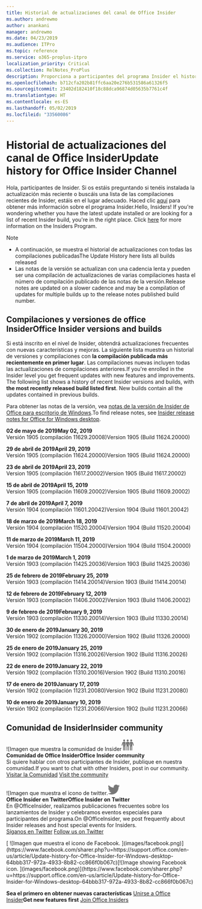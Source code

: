 ```yaml
---
title: Historial de actualizaciones del canal de Office Insider
ms.author: andrewmo
author: anankani
manager: andrewmo
ms.date: 04/23/2019
ms.audience: ITPro
ms.topic: reference
ms.service: o365-proplus-itpro
localization_priority: Critical
ms.collection: RelNotes_ProPlus
description: Proporciona a participantes del programa Insider el historial de actualizaciones de los lanzamientos del canal mensual del modo anticipado de Insider para versiones de escritorio de Windows
ms.openlocfilehash: b712cfa202b81ffc6aa20e276b531586a61326f5
ms.sourcegitcommit: 23402d182410f18c88dca96874d05635b7761c4f
ms.translationtype: HT
ms.contentlocale: es-ES
ms.lasthandoff: 05/02/2019
ms.locfileid: "33560086"
---
```

# <a name="update-history-for-office-insider-channel"></a><span data-ttu-id="92da8-103">Historial de actualizaciones del canal de Office Insider</span><span class="sxs-lookup"><span data-stu-id="92da8-103">Update history for Office Insider Channel</span></span>

<span data-ttu-id="92da8-p101">Hola, participantes de Insider. Si os estáis preguntando si tenéis instalada la actualización más reciente o buscáis una lista de las compilaciones recientes de Insider, estáis en el lugar adecuado. Haced clic [aquí](https://insider.office.com/) para obtener más información sobre el programa Insider.</span><span class="sxs-lookup"><span data-stu-id="92da8-p101">Hello, Insiders! If you're wondering whether you have the latest update installed or are looking for a list of recent Insider build, you're in the right place. Click [here](https://insider.office.com/) for more information on the Insiders Program.</span></span>

> [!NOTE]
> - <span data-ttu-id="92da8-107">A continuación, se muestra el historial de actualizaciones con todas las compilaciones publicadas</span><span class="sxs-lookup"><span data-stu-id="92da8-107">The Update History here lists all builds released</span></span>
> - <span data-ttu-id="92da8-108">Las notas de la versión se actualizan con una cadencia lenta y pueden ser una compilación de actualizaciones de varias compilaciones hasta el número de compilación publicado de las notas de la versión.</span><span class="sxs-lookup"><span data-stu-id="92da8-108">Release notes are updated on a slower cadence and may be a compilation of updates for multiple builds up to the release notes published build number.</span></span>



## <a name="office-insider-versions-and-builds"></a><span data-ttu-id="92da8-109">Compilaciones y versiones de office Insider</span><span class="sxs-lookup"><span data-stu-id="92da8-109">Office Insider versions and builds</span></span>

<span data-ttu-id="92da8-p102">Si está inscrito en el nivel de Insider, obtendrá actualizaciones frecuentes con nuevas características y mejoras. La siguiente lista muestra un historial de versiones y compilaciones con **la compilación publicada más recientemente en primer lugar**. Las compilaciones nuevas incluyen todas las actualizaciones de compilaciones anteriores.</span><span class="sxs-lookup"><span data-stu-id="92da8-p102">If you're enrolled in the Insider level you get frequent updates with new features and improvements. The following list shows a history of recent Insider versions and builds, with **the most recently released build listed first**. New builds contain all the updates contained in previous builds.</span></span> 

<span data-ttu-id="92da8-113">Para obtener las notas de la versión, vea [notas de la versión de Insider de Office para escritorio de Windows](https://docs.microsoft.com/es-ES/OfficeUpdates/release-notes-office-insider).</span><span class="sxs-lookup"><span data-stu-id="92da8-113">To find release notes, see [Insider release notes for Office for Windows desktop](https://docs.microsoft.com/es-ES/OfficeUpdates/release-notes-office-insider).</span></span>

[//]: # (NO ELIMINAR)

<span data-ttu-id="92da8-115">**02 de mayo de 2019**</span><span class="sxs-lookup"><span data-stu-id="92da8-115">**May 02, 2019**</span></span><br/>
<span data-ttu-id="92da8-116">Versión 1905 (compilación 11629.20008)</span><span class="sxs-lookup"><span data-stu-id="92da8-116">Version 1905 (Build 11624.20000)</span></span><br/>

<span data-ttu-id="92da8-117">**29 de abril de 2019**</span><span class="sxs-lookup"><span data-stu-id="92da8-117">**April 29, 2019**</span></span><br/>
<span data-ttu-id="92da8-118">Versión 1905 (compilación 11624.20000)</span><span class="sxs-lookup"><span data-stu-id="92da8-118">Version 1905 (Build 11624.20000)</span></span><br/>

<span data-ttu-id="92da8-119">**23 de abril de 2019**</span><span class="sxs-lookup"><span data-stu-id="92da8-119">**April 23, 2019**</span></span><br/> <span data-ttu-id="92da8-120">Version 1905 (compilación 11617.20002)</span><span class="sxs-lookup"><span data-stu-id="92da8-120">Version 1905 (Build 11617.20002)</span></span><br/>

<span data-ttu-id="92da8-121">**15 de abril de 2019**</span><span class="sxs-lookup"><span data-stu-id="92da8-121">**April 15, 2019**</span></span><br/> <span data-ttu-id="92da8-122">Version 1905 (compilación 11609.20002)</span><span class="sxs-lookup"><span data-stu-id="92da8-122">Version 1905 (Build 11609.20002)</span></span><br/>

<span data-ttu-id="92da8-123">**7 de abril de 2019**</span><span class="sxs-lookup"><span data-stu-id="92da8-123">**April 7, 2019**</span></span><br/> <span data-ttu-id="92da8-124">Versión 1904 (compilación 11601.20042)</span><span class="sxs-lookup"><span data-stu-id="92da8-124">Version 1904 (Build 11601.20042)</span></span><br/>

<span data-ttu-id="92da8-125">**18 de marzo de 2019**</span><span class="sxs-lookup"><span data-stu-id="92da8-125">**March 18, 2019**</span></span><br/> <span data-ttu-id="92da8-126">Versión 1904 (compilación 11520.20004)</span><span class="sxs-lookup"><span data-stu-id="92da8-126">Version 1904 (Build 11520.20004)</span></span><br/>

<span data-ttu-id="92da8-127">**11 de marzo de 2019**</span><span class="sxs-lookup"><span data-stu-id="92da8-127">**March 11, 2019**</span></span><br/> <span data-ttu-id="92da8-128">Versión 1904 (compilación 11504.20000)</span><span class="sxs-lookup"><span data-stu-id="92da8-128">Version 1904 (Build 11504.20000)</span></span><br/>

<span data-ttu-id="92da8-129">**1 de marzo de 2019**</span><span class="sxs-lookup"><span data-stu-id="92da8-129">**March 1, 2019**</span></span><br/> <span data-ttu-id="92da8-130">Versión 1903 (compilación 11425.20036)</span><span class="sxs-lookup"><span data-stu-id="92da8-130">Version 1903 (Build 11425.20036)</span></span><br/> 

<span data-ttu-id="92da8-131">**25 de febrero de 2019**</span><span class="sxs-lookup"><span data-stu-id="92da8-131">**February 25, 2019**</span></span><br/> <span data-ttu-id="92da8-132">Versión 1903 (compilación 11414.20014)</span><span class="sxs-lookup"><span data-stu-id="92da8-132">Version 1903 (Build 11414.20014)</span></span><br/> 

<span data-ttu-id="92da8-133">**12 de febrero de 2019**</span><span class="sxs-lookup"><span data-stu-id="92da8-133">**February 12, 2019**</span></span><br/> <span data-ttu-id="92da8-134">Versión 1903 (compilación 11406.20002)</span><span class="sxs-lookup"><span data-stu-id="92da8-134">Version 1903 (Build 11406.20002)</span></span><br/> 

<span data-ttu-id="92da8-135">**9 de febrero de 2019**</span><span class="sxs-lookup"><span data-stu-id="92da8-135">**February 9, 2019**</span></span><br/> <span data-ttu-id="92da8-136">Versión 1903 (compilación 11330.20014)</span><span class="sxs-lookup"><span data-stu-id="92da8-136">Version 1903 (Build 11330.20014)</span></span><br/> 

<span data-ttu-id="92da8-137">**30 de enero de 2019**</span><span class="sxs-lookup"><span data-stu-id="92da8-137">**January 30, 2019**</span></span><br/> <span data-ttu-id="92da8-138">Versión 1902 (compilación 11326.20000)</span><span class="sxs-lookup"><span data-stu-id="92da8-138">Version 1902 (Build 11326.20000)</span></span><br/> 

<span data-ttu-id="92da8-139">**25 de enero de 2019**</span><span class="sxs-lookup"><span data-stu-id="92da8-139">**January 25, 2019**</span></span><br/> <span data-ttu-id="92da8-140">Versión 1902 (compilación 11316.20026)</span><span class="sxs-lookup"><span data-stu-id="92da8-140">Version 1902 (Build 11316.20026)</span></span><br/> 

<span data-ttu-id="92da8-141">**22 de enero de 2019**</span><span class="sxs-lookup"><span data-stu-id="92da8-141">**January 22, 2019**</span></span><br/> <span data-ttu-id="92da8-142">Versión 1902 (compilación 11310.20016)</span><span class="sxs-lookup"><span data-stu-id="92da8-142">Version 1902 (Build 11310.20016)</span></span><br/> 

<span data-ttu-id="92da8-143">**17 de enero de 2019**</span><span class="sxs-lookup"><span data-stu-id="92da8-143">**January 17, 2019**</span></span><br/> <span data-ttu-id="92da8-144">Versión 1902 (compilación 11231.20080)</span><span class="sxs-lookup"><span data-stu-id="92da8-144">Version 1902 (Build 11231.20080)</span></span><br/>

<span data-ttu-id="92da8-145">**10 de enero de 2019**</span><span class="sxs-lookup"><span data-stu-id="92da8-145">**January 10, 2019**</span></span><br/> <span data-ttu-id="92da8-146">Versión 1902 (compilación 11231.20066)</span><span class="sxs-lookup"><span data-stu-id="92da8-146">Version 1902 (build 11231.20066)</span></span><br/> 


## <a name="insider-community"></a><span data-ttu-id="92da8-147">Comunidad de Insider</span><span class="sxs-lookup"><span data-stu-id="92da8-147">Insider community</span></span>

<span data-ttu-id="92da8-148">![Imagen que muestra la comunidad de Insider</span><span class="sxs-lookup"><span data-stu-id="92da8-148">![Image showing insider community.</span></span> ](images/insidercommunity.png) <br/>
<span data-ttu-id="92da8-149">**Comunidad de Office Insider**</span><span class="sxs-lookup"><span data-stu-id="92da8-149">**Office Insider community**</span></span><br/> <span data-ttu-id="92da8-150">Si quiere hablar con otros participantes de Insider, publique en nuestra comunidad.</span><span class="sxs-lookup"><span data-stu-id="92da8-150">If you want to chat with other Insiders, post in our community.</span></span><br/><span data-ttu-id="92da8-151"> 
[Visitar la Comunidad](https://go.microsoft.com/fwlink/?linkid=843493)</span><span class="sxs-lookup"><span data-stu-id="92da8-151"> 
[Visit the community](https://go.microsoft.com/fwlink/?linkid=843493)</span></span><br/> 

<span data-ttu-id="92da8-152">![Imagen que muestra el icono de twitter.</span><span class="sxs-lookup"><span data-stu-id="92da8-152">![Image showing twitter icon.</span></span> ](images/twitter.png)<br/>
<span data-ttu-id="92da8-153">**Office Insider en Twitter**</span><span class="sxs-lookup"><span data-stu-id="92da8-153">**Office Insider on Twitter**</span></span><br/> <span data-ttu-id="92da8-154">En @OfficeInsider, realizamos publicaciones frecuentes sobre los lanzamientos de Insider y celebramos eventos especiales para participantes del programa.</span><span class="sxs-lookup"><span data-stu-id="92da8-154">On @OfficeInsider, we post frequently about Insider releases and host special events for Insiders.</span></span><br/><span data-ttu-id="92da8-155"> 
[Síganos en Twitter](https://go.microsoft.com/fwlink/?linkid=717717)</span><span class="sxs-lookup"><span data-stu-id="92da8-155"> 
[Follow us on Twitter](https://go.microsoft.com/fwlink/?linkid=717717)</span></span><br/> 

<span data-ttu-id="92da8-156">
  [
  ![Imagen que muestra el icono de Facebook. ](images/facebook.png)](https://www.facebook.com/sharer.php?u=https://support.office.com/en-us/article/Update-history-for-Office-Insider-for-Windows-desktop-64bbb317-972a-4933-8b82-cc866f0b067c)</span><span class="sxs-lookup"><span data-stu-id="92da8-156">[![Image showing Facebook icon. ](images/facebook.png)](https://www.facebook.com/sharer.php?u=https://support.office.com/en-us/article/Update-history-for-Office-Insider-for-Windows-desktop-64bbb317-972a-4933-8b82-cc866f0b067c)</span></span>


<span data-ttu-id="92da8-157">**Sea el primero en obtener nuevas características**
[Unirse a Office Insider](https://insider.office.com/)</span><span class="sxs-lookup"><span data-stu-id="92da8-157">**Get new features first**
[Join Office Insiders](https://insider.office.com/)</span></span>